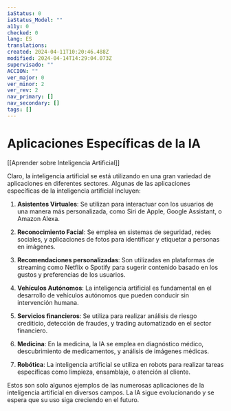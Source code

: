 ```yaml
---
iaStatus: 0
iaStatus_Model: ""
a11y: 0
checked: 0
lang: ES
translations: 
created: 2024-04-11T10:20:46.488Z
modified: 2024-04-14T14:29:04.073Z
supervisado: ""
ACCION: ""
ver_major: 0
ver_minor: 2
ver_rev: 2
nav_primary: []
nav_secondary: []
tags: []
---
```

# Aplicaciones Específicas de la IA

[[Aprender sobre Inteligencia Artificial]]

Claro, la inteligencia artificial se está utilizando en una gran variedad de aplicaciones en diferentes sectores. Algunas de las aplicaciones específicas de la inteligencia artificial incluyen:

1. **Asistentes Virtuales**: Se utilizan para interactuar con los usuarios de una manera más personalizada, como Siri de Apple, Google Assistant, o Amazon Alexa.

2. **Reconocimiento Facial**: Se emplea en sistemas de seguridad, redes sociales, y aplicaciones de fotos para identificar y etiquetar a personas en imágenes.

3. **Recomendaciones personalizadas**: Son utilizadas en plataformas de streaming como Netflix o Spotify para sugerir contenido basado en los gustos y preferencias de los usuarios.

4. **Vehículos Autónomos**: La inteligencia artificial es fundamental en el desarrollo de vehículos autónomos que pueden conducir sin intervención humana.

5. **Servicios financieros**: Se utiliza para realizar análisis de riesgo crediticio, detección de fraudes, y trading automatizado en el sector financiero.

6. **Medicina**: En la medicina, la IA se emplea en diagnóstico médico, descubrimiento de medicamentos, y análisis de imágenes médicas.

7. **Robótica**: La inteligencia artificial se utiliza en robots para realizar tareas específicas como limpieza, ensamblaje, o atención al cliente.

Estos son solo algunos ejemplos de las numerosas aplicaciones de la inteligencia artificial en diversos campos. La IA sigue evolucionando y se espera que su uso siga creciendo en el futuro.
